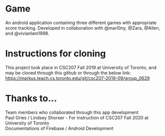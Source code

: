 # Game
An android application containing three different games with appropriate score tracking. Developed in collaboration with @marl0ny, @Zara, @Allen, and @vivianlam1998. 

# Instructions for cloning
This project took place in CSC207 Fall 2019 at University of Toronto, and may be cloned through this github or through the below link:<br/>
https://markus.teach.cs.toronto.edu/git/csc207-2019-09/group_0629

# Thanks to...
Team members who collaborated through this app development<br/>
Paul Gries / Lindsey Shorser - For instruction of CSC207 Fall 2020 at University of Toronto<br/>
Documentations of Firebase / Android Development<br/>

